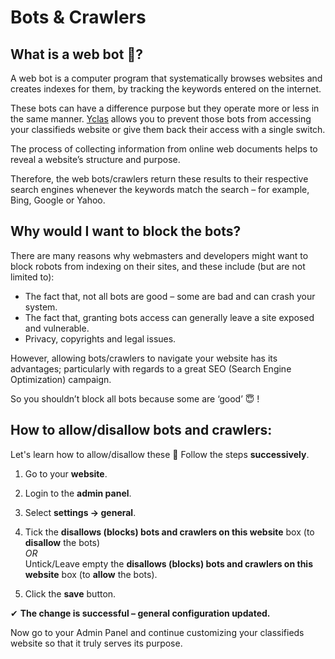 # Bots & Crawlers


## **What is a web bot 🤖?**

A web bot is a computer program that systematically browses websites and creates indexes for them, by tracking the keywords entered on the internet. 

These bots can have a difference purpose but they operate more or less in the same manner.  [Yclas](http://yclas.com/)  allows you to prevent those bots from accessing your classifieds website or give them back their access with a single switch.

The process of collecting information from online web documents helps to reveal a website’s structure and purpose. 

Therefore, the web bots/crawlers return these results to their respective search engines whenever the keywords match the search – for example, Bing, Google or Yahoo.

## Why would I want to block the bots?

There are many reasons why webmasters and developers might want to block robots from indexing on their sites, and these include (but are not limited to):

-   The fact that, not all bots are good – some are bad and can crash your system.
-   The fact that, granting bots access can generally leave a site exposed and vulnerable.
-   Privacy, copyrights and legal issues.

However, allowing bots/crawlers to navigate your website has its advantages; particularly with regards to a great SEO (Search Engine Optimization) campaign. 

So you shouldn’t block all bots because some are ‘good’ 😇 !

## How to allow/disallow bots and crawlers:
Let's learn how to allow/disallow these 🤖
 Follow the steps **successively**.
1.  Go to your  **website**.
2.  Login to the  **admin panel**.
3.  Select  **settings -> general**.
4.  Tick the  **disallows (blocks) bots and crawlers on this website**  box  (to  **disallow**  the bots)  
    _OR_  
   Untick/Leave empty the  **disallows (blocks) bots and crawlers on this website**  box  (to  **allow**  the bots).
    
5.  Click the  **save**  button.

✔ **The change is successful – general configuration updated.**

Now go to your Admin Panel and continue customizing your classifieds website so that it truly serves its purpose.  
